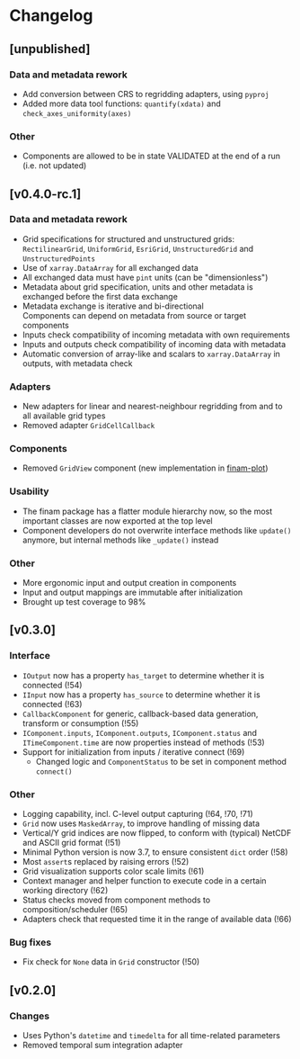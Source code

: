 # Changelog

## [unpublished]

### Data and metadata rework

* Add conversion between CRS to regridding adapters, using `pyproj`
* Added more data tool functions: `quantify(xdata)` and `check_axes_uniformity(axes)`

### Other  

* Components are allowed to be in state VALIDATED at the end of a run (i.e. not updated)

## [v0.4.0-rc.1]

### Data and metadata rework

* Grid specifications for structured and unstructured grids:  
  `RectilinearGrid`, `UniformGrid`, `EsriGrid`, `UnstructuredGrid` and `UnstructuredPoints`
* Use of `xarray.DataArray` for all exchanged data
* All exchanged data must have `pint` units (can be "dimensionless")
* Metadata about grid specification, units and other metadata is exchanged before the first data exchange
* Metadata exchange is iterative and bi-directional  
  Components can depend on metadata from source or target components
* Inputs check compatibility of incoming metadata with own requirements
* Inputs and outputs check compatibility of incoming data with metadata
* Automatic conversion of array-like and scalars to `xarray.DataArray` in outputs, with metadata check

### Adapters

* New adapters for linear and nearest-neighbour regridding from and to all available grid types
* Removed adapter `GridCellCallback`

### Components

* Removed `GridView` component (new implementation in [finam-plot](https://git.ufz.de/FINAM/finam-plot))

### Usability

* The finam package has a flatter module hierarchy now, so the most important classes are now exported at the top level
* Component developers do not overwrite interface methods like `update()` anymore, but internal methods like `_update()` instead

### Other

* More ergonomic input and output creation in components
* Input and output mappings are immutable after initialization
* Brought up test coverage to 98%

## [v0.3.0]

### Interface

* `IOutput` now has a property `has_target` to determine whether it is connected (!54)
* `IInput` now has a property `has_source` to determine whether it is connected (!63)
* `CallbackComponent` for generic, callback-based data generation, transform or consumption (!55)
* `IComponent.inputs`, `IComponent.outputs`, `IComponent.status` and `ITimeComponent.time` are now properties instead of methods (!53)
* Support for initialization from inputs / iterative connect (!69)
  * Changed logic and `ComponentStatus` to be set in component method `connect()`

### Other

* Logging capability, incl. C-level output capturing (!64, !70, !71)
* `Grid` now uses `MaskedArray`, to improve handling of missing data
* Vertical/Y grid indices are now flipped, to conform with (typical) NetCDF and ASCII grid format (!51)
* Minimal Python version is now 3.7, to ensure consistent `dict` order (!58)
* Most `assert`s replaced by raising errors (!52)
* Grid visualization supports color scale limits (!61)
* Context manager and helper function to execute code in a certain working directory (!62)
* Status checks moved from component methods to composition/scheduler (!65)
* Adapters check that requested time it in the range of available data (!66)

### Bug fixes

* Fix check for `None` data in `Grid` constructor (!50)

## [v0.2.0]

### Changes

* Uses Python's `datetime` and `timedelta` for all time-related parameters
* Removed temporal sum integration adapter
